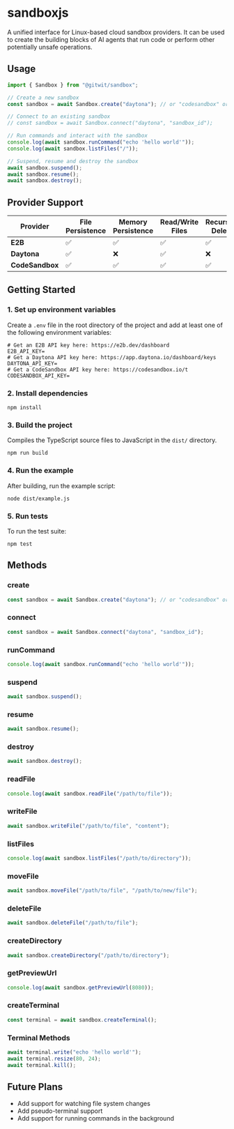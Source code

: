 # sandboxjs

A unified interface for Linux-based cloud sandbox providers. It can be used to create the building blocks of AI agents that run code or perform other potentially unsafe operations.

## Usage

```js
import { Sandbox } from "@gitwit/sandbox";

// Create a new sandbox
const sandbox = await Sandbox.create("daytona"); // or "codesandbox" or "e2b"

// Connect to an existing sandbox
// const sandbox = await Sandbox.connect("daytona", "sandbox_id");

// Run commands and interact with the sandbox
console.log(await sandbox.runCommand("echo 'hello world'"));
console.log(await sandbox.listFiles("/"));

// Suspend, resume and destroy the sandbox
await sandbox.suspend();
await sandbox.resume();
await sandbox.destroy();
```

## Provider Support

| Provider        | File Persistence | Memory Persistence | Read/Write Files | Recursive Delete | Directory Watch | Preview URLs | Pseudo-terminals | Destroy Sandbox |
| --------------- | ---------------- | ------------------ | ---------------- | ---------------- | --------------- | ------------ | ---------------- | --------------- |
| **E2B**         | ✅               | ✅                 | ✅               | ✅               | ✅              | ✅           | ✅               | ✅              |
| **Daytona**     | ✅               | ❌                 | ✅               | ❌               | ❌              | ✅           | ❌               | ✅              |
| **CodeSandbox** | ✅               | ✅                 | ✅               | ✅               | ✅              | ✅           | ✅               | ❌              |

## Getting Started

### 1. Set up environment variables

Create a `.env` file in the root directory of the project and add at least one of the following environment variables:

```shell
# Get an E2B API key here: https://e2b.dev/dashboard
E2B_API_KEY=
# Get a Daytona API key here: https://app.daytona.io/dashboard/keys
DAYTONA_API_KEY=
# Get a CodeSandbox API key here: https://codesandbox.io/t
CODESANDBOX_API_KEY=
```

### 2. Install dependencies

```
npm install
```

### 3. Build the project

Compiles the TypeScript source files to JavaScript in the `dist/` directory.

```
npm run build
```

### 4. Run the example

After building, run the example script:

```
node dist/example.js
```

### 5. Run tests

To run the test suite:

```
npm test
```

## Methods

### create

```js
const sandbox = await Sandbox.create("daytona"); // or "codesandbox" or "e2b"
```

### connect

```js
const sandbox = await Sandbox.connect("daytona", "sandbox_id");
```

### runCommand

```js
console.log(await sandbox.runCommand("echo 'hello world'"));
```

### suspend

```js
await sandbox.suspend();
```

### resume

```js
await sandbox.resume();
```

### destroy

```js
await sandbox.destroy();
```

### readFile

```js
console.log(await sandbox.readFile("/path/to/file"));
```

### writeFile

```js
await sandbox.writeFile("/path/to/file", "content");
```

### listFiles

```js
console.log(await sandbox.listFiles("/path/to/directory"));
```

### moveFile

```js
await sandbox.moveFile("/path/to/file", "/path/to/new/file");
```

### deleteFile

```js
await sandbox.deleteFile("/path/to/file");
```

### createDirectory

```js
await sandbox.createDirectory("/path/to/directory");
```

### getPreviewUrl

```js
console.log(await sandbox.getPreviewUrl(8080));
```

### createTerminal

```js
const terminal = await sandbox.createTerminal();
```

### Terminal Methods

```js
await terminal.write("echo 'hello world'");
await terminal.resize(80, 24);
await terminal.kill();
```

## Future Plans

- Add support for watching file system changes
- Add pseudo-terminal support
- Add support for running commands in the background
